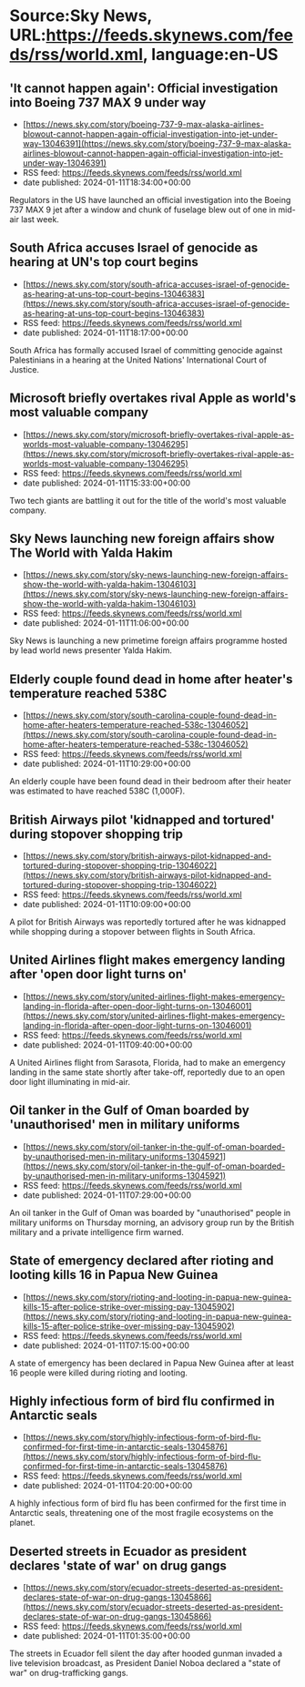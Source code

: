 # Source:Sky News, URL:https://feeds.skynews.com/feeds/rss/world.xml, language:en-US

## 'It cannot happen again': Official investigation into Boeing 737 MAX 9 under way
 - [https://news.sky.com/story/boeing-737-9-max-alaska-airlines-blowout-cannot-happen-again-official-investigation-into-jet-under-way-13046391](https://news.sky.com/story/boeing-737-9-max-alaska-airlines-blowout-cannot-happen-again-official-investigation-into-jet-under-way-13046391)
 - RSS feed: https://feeds.skynews.com/feeds/rss/world.xml
 - date published: 2024-01-11T18:34:00+00:00

Regulators in the US have launched an official investigation into the Boeing 737 MAX 9 jet after a window and chunk of fuselage blew out of one in mid-air last week.

## South Africa accuses Israel of genocide as hearing at UN's top court begins
 - [https://news.sky.com/story/south-africa-accuses-israel-of-genocide-as-hearing-at-uns-top-court-begins-13046383](https://news.sky.com/story/south-africa-accuses-israel-of-genocide-as-hearing-at-uns-top-court-begins-13046383)
 - RSS feed: https://feeds.skynews.com/feeds/rss/world.xml
 - date published: 2024-01-11T18:17:00+00:00

South Africa has formally accused Israel of committing genocide against Palestinians in a hearing at the United Nations' International Court of Justice.

## Microsoft briefly overtakes rival Apple as world's most valuable company
 - [https://news.sky.com/story/microsoft-briefly-overtakes-rival-apple-as-worlds-most-valuable-company-13046295](https://news.sky.com/story/microsoft-briefly-overtakes-rival-apple-as-worlds-most-valuable-company-13046295)
 - RSS feed: https://feeds.skynews.com/feeds/rss/world.xml
 - date published: 2024-01-11T15:33:00+00:00

Two tech giants are battling it out for the title of the world's most valuable company.

## Sky News launching new foreign affairs show The World with Yalda Hakim
 - [https://news.sky.com/story/sky-news-launching-new-foreign-affairs-show-the-world-with-yalda-hakim-13046103](https://news.sky.com/story/sky-news-launching-new-foreign-affairs-show-the-world-with-yalda-hakim-13046103)
 - RSS feed: https://feeds.skynews.com/feeds/rss/world.xml
 - date published: 2024-01-11T11:06:00+00:00

Sky News is launching a new primetime foreign affairs programme hosted by lead world news presenter Yalda Hakim.

## Elderly couple found dead in home after heater's temperature reached 538C
 - [https://news.sky.com/story/south-carolina-couple-found-dead-in-home-after-heaters-temperature-reached-538c-13046052](https://news.sky.com/story/south-carolina-couple-found-dead-in-home-after-heaters-temperature-reached-538c-13046052)
 - RSS feed: https://feeds.skynews.com/feeds/rss/world.xml
 - date published: 2024-01-11T10:29:00+00:00

An elderly couple have been found dead in their bedroom after their heater was estimated to have reached 538C (1,000F).

## British Airways pilot 'kidnapped and tortured' during stopover shopping trip
 - [https://news.sky.com/story/british-airways-pilot-kidnapped-and-tortured-during-stopover-shopping-trip-13046022](https://news.sky.com/story/british-airways-pilot-kidnapped-and-tortured-during-stopover-shopping-trip-13046022)
 - RSS feed: https://feeds.skynews.com/feeds/rss/world.xml
 - date published: 2024-01-11T10:09:00+00:00

A pilot for British Airways was reportedly tortured after he was kidnapped while shopping during a stopover between flights in South Africa.

## United Airlines flight makes emergency landing after 'open door light turns on'
 - [https://news.sky.com/story/united-airlines-flight-makes-emergency-landing-in-florida-after-open-door-light-turns-on-13046001](https://news.sky.com/story/united-airlines-flight-makes-emergency-landing-in-florida-after-open-door-light-turns-on-13046001)
 - RSS feed: https://feeds.skynews.com/feeds/rss/world.xml
 - date published: 2024-01-11T09:40:00+00:00

A United Airlines flight from Sarasota, Florida, had to make an emergency landing in the same state shortly after take-off, reportedly due to an open door light illuminating in mid-air.

## Oil tanker in the Gulf of Oman boarded by 'unauthorised' men in military uniforms
 - [https://news.sky.com/story/oil-tanker-in-the-gulf-of-oman-boarded-by-unauthorised-men-in-military-uniforms-13045921](https://news.sky.com/story/oil-tanker-in-the-gulf-of-oman-boarded-by-unauthorised-men-in-military-uniforms-13045921)
 - RSS feed: https://feeds.skynews.com/feeds/rss/world.xml
 - date published: 2024-01-11T07:29:00+00:00

An oil tanker in the Gulf of Oman was boarded by "unauthorised" people in military uniforms on Thursday morning, an advisory group run by the British military and a private intelligence firm warned.

## State of emergency declared after rioting and looting kills 16 in Papua New Guinea
 - [https://news.sky.com/story/rioting-and-looting-in-papua-new-guinea-kills-15-after-police-strike-over-missing-pay-13045902](https://news.sky.com/story/rioting-and-looting-in-papua-new-guinea-kills-15-after-police-strike-over-missing-pay-13045902)
 - RSS feed: https://feeds.skynews.com/feeds/rss/world.xml
 - date published: 2024-01-11T07:15:00+00:00

A state of emergency has been declared in Papua New Guinea after at least 16 people were killed during rioting and looting.

## Highly infectious form of bird flu confirmed in Antarctic seals
 - [https://news.sky.com/story/highly-infectious-form-of-bird-flu-confirmed-for-first-time-in-antarctic-seals-13045876](https://news.sky.com/story/highly-infectious-form-of-bird-flu-confirmed-for-first-time-in-antarctic-seals-13045876)
 - RSS feed: https://feeds.skynews.com/feeds/rss/world.xml
 - date published: 2024-01-11T04:20:00+00:00

A highly infectious form of bird flu has been confirmed for the first time in Antarctic seals, threatening one of the most fragile ecosystems on the planet.

## Deserted streets in Ecuador as president declares 'state of war' on drug gangs
 - [https://news.sky.com/story/ecuador-streets-deserted-as-president-declares-state-of-war-on-drug-gangs-13045866](https://news.sky.com/story/ecuador-streets-deserted-as-president-declares-state-of-war-on-drug-gangs-13045866)
 - RSS feed: https://feeds.skynews.com/feeds/rss/world.xml
 - date published: 2024-01-11T01:35:00+00:00

The streets in Ecuador fell silent the day after hooded gunman invaded a live television broadcast, as President Daniel Noboa declared a "state of war" on drug-trafficking gangs.

